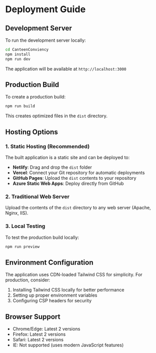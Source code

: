 # Deployment Guide

## Development Server

To run the development server locally:

```bash
cd CanteenConviency
npm install
npm run dev
```

The application will be available at `http://localhost:3000`

## Production Build

To create a production build:

```bash
npm run build
```

This creates optimized files in the `dist` directory.

## Hosting Options

### 1. Static Hosting (Recommended)
The built application is a static site and can be deployed to:
- **Netlify**: Drag and drop the `dist` folder
- **Vercel**: Connect your Git repository for automatic deployments
- **GitHub Pages**: Upload the `dist` contents to your repository
- **Azure Static Web Apps**: Deploy directly from GitHub

### 2. Traditional Web Server
Upload the contents of the `dist` directory to any web server (Apache, Nginx, IIS).

### 3. Local Testing
To test the production build locally:
```bash
npm run preview
```

## Environment Configuration

The application uses CDN-loaded Tailwind CSS for simplicity. For production, consider:
1. Installing Tailwind CSS locally for better performance
2. Setting up proper environment variables
3. Configuring CSP headers for security

## Browser Support

- Chrome/Edge: Latest 2 versions
- Firefox: Latest 2 versions  
- Safari: Latest 2 versions
- IE: Not supported (uses modern JavaScript features)